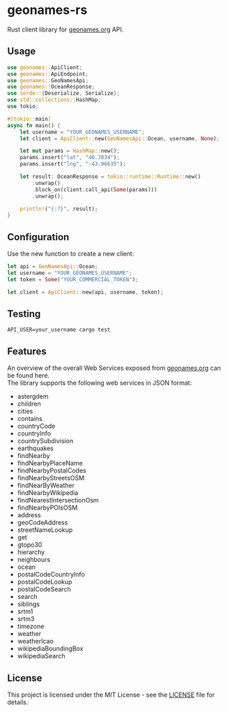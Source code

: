 # geonames-rs

Rust client library for [geonames.org](https://www.geonames.org/) API.

## Usage

```rust
use geonames::ApiClient;
use geonames::ApiEndpoint;
use geonames::GeoNamesApi;
use geonames::OceanResponse;
use serde::{Deserialize, Serialize};
use std::collections::HashMap;
use tokio;

#[tokio::main]
async fn main() {
    let username = "YOUR_GEONAMES_USERNAME";
    let client = ApiClient::new(GeoNamesApi::Ocean, username, None);

    let mut params = HashMap::new();
    params.insert("lat", "40.7834");
    params.insert("lng", "-43.96635");

    let result: OceanResponse = tokio::runtime::Runtime::new()
        .unwrap()
        .block_on(client.call_api(Some(params)))
        .unwrap();

    println!("{:?}", result);
}
```

## Configuration

Use the new function to create a new client:

```rust
let api = GeoNamesApi::Ocean;
let username = "YOUR_GEONAMES_USERNAME";
let token = Some("YOUR_COMMERCIAL_TOKEN");

let client = ApiClient::new(api, username, token);
```

## Testing

```
API_USER=your_username cargo test
```

## Features

An overview of the overall Web Services exposed from [geonames.org](https://www.geonames.org/) can be found here.
</br>
The library supports the following web services in JSON format:

- astergdem
- children
- cities
- contains
- countryCode
- countryInfo
- countrySubdivision
- earthquakes
- findNearby
- findNearbyPlaceName
- findNearbyPostalCodes
- findNearbyStreetsOSM
- findNearByWeather
- findNearbyWikipedia
- findNearestIntersectionOsm
- findNearbyPOIsOSM
- address
- geoCodeAddress
- streetNameLookup
- get
- gtopo30
- hierarchy
- neighbours
- ocean
- postalCodeCountryInfo
- postalCodeLookup
- postalCodeSearch
- search
- siblings
- srtm1
- srtm3
- timezone
- weather
- weatherIcao
- wikipediaBoundingBox
- wikipediaSearch

## License

This project is licensed under the MIT License - see the [LICENSE](./LICENSE) file for details.
